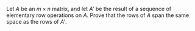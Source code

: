 Let $A$ be an $m\times n$ matrix, and let $A'$ be the result of a sequence of elementary row operations on $A$. Prove that the rows of $A$ span the same space as the rows of $A'$.